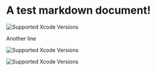 # A test markdown document!

![Supported Xcode Versions](https://img.shields.io/badge/Xcode-12.3%20%7C%2012.2-success)<!---xcode-version-badge-markdown-->

Another line

![Supported Xcode Versions](https://img.shields.io/badge/Xcode-12.3%20%7C%2012.2-success)<!---xcode-version-badge-markdown-->

![Supported Xcode Versions](https://img.shields.io/badge/Xcode-12.3%20%7C%2012.2-success)<!---xcode-version-badge-markdown-->
